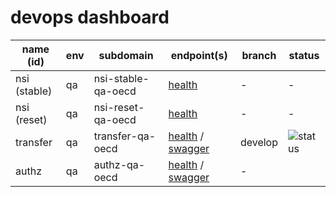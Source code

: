 # devops dashboard

|name (id)|env|subdomain|endpoint(s)|branch|status|
|---|---|---|---|---|---|
|nsi (stable)|qa|nsi-stable-qa-oecd|[health](http://nsi-stable-qa-oecd.redpelicans.com/health)|-|-|
|nsi (reset)|qa|nsi-reset-qa-oecd|[health](http://nsi-reset-qa-oecd.redpelicans.com/health)|-|-|
|transfer|qa|transfer-qa-oecd|[health](http://transfer-qa-oecd.redpelicans.com/health) / [swagger](http://transfer-qa-oecd.redpelicans.com/swagger)|develop|![status](https://gitlab.com/sis-cc/.stat-suite/dotstatsuite-core-transfer/badges/develop/build.svg?style=flat-square)|
|authz|qa|authz-qa-oecd|[health](http://authz-qa-oecd.redpelicans.com/health) / [swagger](http://authz-qa-oecd.redpelicans.com/swagger)|-|
